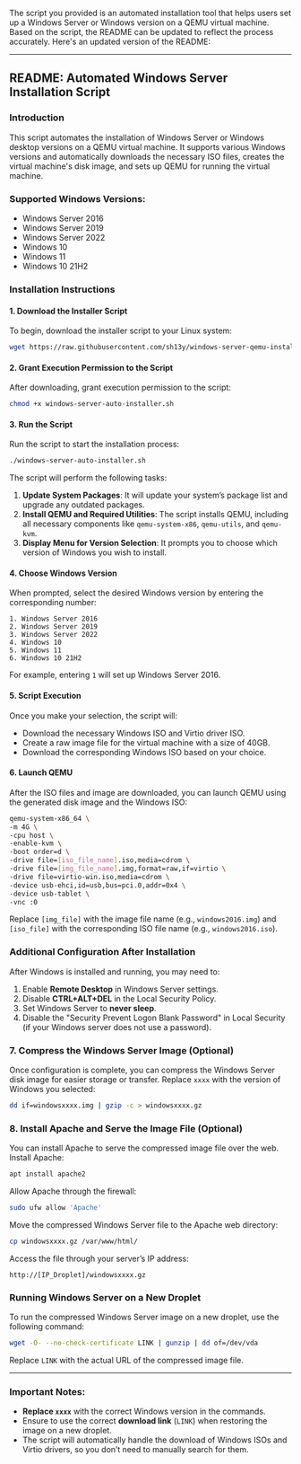 The script you provided is an automated installation tool that helps users set up a Windows Server or Windows version on a QEMU virtual machine. Based on the script, the README can be updated to reflect the process accurately. Here's an updated version of the README:

---

## **README: Automated Windows Server Installation Script**

### **Introduction**
This script automates the installation of Windows Server or Windows desktop versions on a QEMU virtual machine. It supports various Windows versions and automatically downloads the necessary ISO files, creates the virtual machine's disk image, and sets up QEMU for running the virtual machine.

### **Supported Windows Versions:**
- Windows Server 2016
- Windows Server 2019
- Windows Server 2022
- Windows 10
- Windows 11
- Windows 10 21H2

### **Installation Instructions**

#### **1. Download the Installer Script**

To begin, download the installer script to your Linux system:

```bash
wget https://raw.githubusercontent.com/sh13y/windows-server-qemu-installer/main/windows-server-auto-installer.sh
```

#### **2. Grant Execution Permission to the Script**

After downloading, grant execution permission to the script:

```bash
chmod +x windows-server-auto-installer.sh
```

#### **3. Run the Script**

Run the script to start the installation process:

```bash
./windows-server-auto-installer.sh
```

The script will perform the following tasks:

1. **Update System Packages**: It will update your system’s package list and upgrade any outdated packages.
2. **Install QEMU and Required Utilities**: The script installs QEMU, including all necessary components like `qemu-system-x86`, `qemu-utils`, and `qemu-kvm`.
3. **Display Menu for Version Selection**: It prompts you to choose which version of Windows you wish to install.

#### **4. Choose Windows Version**

When prompted, select the desired Windows version by entering the corresponding number:

```
1. Windows Server 2016
2. Windows Server 2019
3. Windows Server 2022
4. Windows 10
5. Windows 11
6. Windows 10 21H2
```

For example, entering `1` will set up Windows Server 2016.

#### **5. Script Execution**

Once you make your selection, the script will:
- Download the necessary Windows ISO and Virtio driver ISO.
- Create a raw image file for the virtual machine with a size of 40GB.
- Download the corresponding Windows ISO based on your choice.

#### **6. Launch QEMU**

After the ISO files and image are downloaded, you can launch QEMU using the generated disk image and the Windows ISO:

```bash
qemu-system-x86_64 \
-m 4G \
-cpu host \
-enable-kvm \
-boot order=d \
-drive file=[iso_file_name].iso,media=cdrom \
-drive file=[img_file_name].img,format=raw,if=virtio \
-drive file=virtio-win.iso,media=cdrom \
-device usb-ehci,id=usb,bus=pci.0,addr=0x4 \
-device usb-tablet \
-vnc :0
```

Replace `[img_file]` with the image file name (e.g., `windows2016.img`) and `[iso_file]` with the corresponding ISO file name (e.g., `windows2016.iso`).

### **Additional Configuration After Installation**

After Windows is installed and running, you may need to:

1. Enable **Remote Desktop** in Windows Server settings.
2. Disable **CTRL+ALT+DEL** in the Local Security Policy.
3. Set Windows Server to **never sleep**.
4. Disable the "Security Prevent Logon Blank Password" in Local Security (if your Windows server does not use a password).

### **7. Compress the Windows Server Image (Optional)**

Once configuration is complete, you can compress the Windows Server disk image for easier storage or transfer. Replace `xxxx` with the version of Windows you selected:

```bash
dd if=windowsxxxx.img | gzip -c > windowsxxxx.gz
```

### **8. Install Apache and Serve the Image File (Optional)**

You can install Apache to serve the compressed image file over the web. Install Apache:

```bash
apt install apache2
```

Allow Apache through the firewall:

```bash
sudo ufw allow 'Apache'
```

Move the compressed Windows Server file to the Apache web directory:

```bash
cp windowsxxxx.gz /var/www/html/
```

Access the file through your server’s IP address:

```arduino
http://[IP_Droplet]/windowsxxxx.gz
```

### **Running Windows Server on a New Droplet**

To run the compressed Windows Server image on a new droplet, use the following command:

```bash
wget -O- --no-check-certificate LINK | gunzip | dd of=/dev/vda
```

Replace `LINK` with the actual URL of the compressed image file.

---

### **Important Notes:**
- **Replace `xxxx`** with the correct Windows version in the commands.
- Ensure to use the correct **download link** (`LINK`) when restoring the image on a new droplet.
- The script will automatically handle the download of Windows ISOs and Virtio drivers, so you don’t need to manually search for them.

